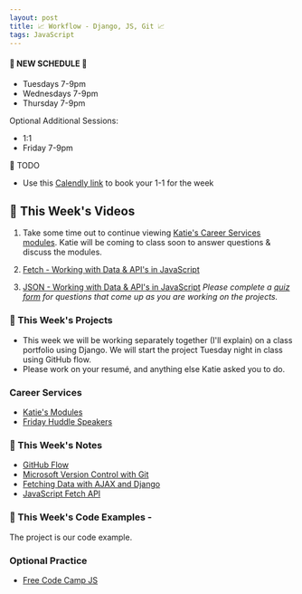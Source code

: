 ```yaml
---
layout: post
title: 📈 Workflow - Django, JS, Git 📈 
tags: JavaScript
---
```

#### 📆 NEW SCHEDULE 📆 
- Tuesdays 7-9pm
- Wednesdays 7-9pm
- Thursday 7-9pm

Optional Additional Sessions:
- 1:1
- Friday 7-9pm 

📝 TODO
- Use this [Calendly link](https://calendly.com/rebecca-momentum/momentum-pt-1-1-w-rebecca) to book your 1-1 for the week

## 🎥 This Week's Videos
1. Take some time out to continue viewing [Katie's Career Services modules](https://docs.google.com/document/d/11GLQox2UwiLJwgLAYysLUSrkX5zPVxXt47IpRRqD7eY/edit?usp=sharing). Katie will be coming to class soon to answer questions & discuss the modules.
2. [Fetch - Working with Data & API's in JavaScript](https://youtu.be/tc8DU14qX6I)

3. [JSON - Working with Data & API's in JavaScript](https://youtu.be/uxf0--uiX0I)
_Please complete a [quiz form](https://docs.google.com/forms/d/e/1FAIpQLSdH4S6pwLTddBqsIIUg9s4cDHymc8uewYKUOklbJOF2DycmPw/viewform?usp=sf_link) for questions that come up as you are working on the projects._

### 🎯  This Week's Projects
* This week we will be working separately together (I'll explain) on a class portfolio using Django. We will start the project Tuesday night in class using GitHub flow.
* Please work on your resumé, and anything else Katie asked you to do.

### Career Services
* [Katie's Modules](https://docs.google.com/document/d/11GLQox2UwiLJwgLAYysLUSrkX5zPVxXt47IpRRqD7eY/edit?usp=sharing)
* [Friday Huddle Speakers](https://docs.google.com/document/d/1M3ERM9RIhCGINO2Os0_fi3fAiG-xFppMFIyjgkm4tdM/edit?usp=sharing)


### 📝 This Week's Notes
- [GitHub Flow](https://guides.github.com/introduction/flow/)
- [Microsoft Version Control with Git](https://docs.microsoft.com/en-us/learn/paths/intro-to-vc-git/)
- [Fetching Data with AJAX and Django](https://www.brennantymrak.com/articles/fetching-data-with-ajax-and-django.html) 
- [JavaScript Fetch API](https://www.javascripttutorial.net/javascript-fetch-api/)

### 👾 This Week's Code Examples - 
The project is our code example.

### Optional Practice
* [Free Code Camp JS](https://www.freecodecamp.org/learn/javascript-algorithms-and-data-structures/#basic-javascript)




